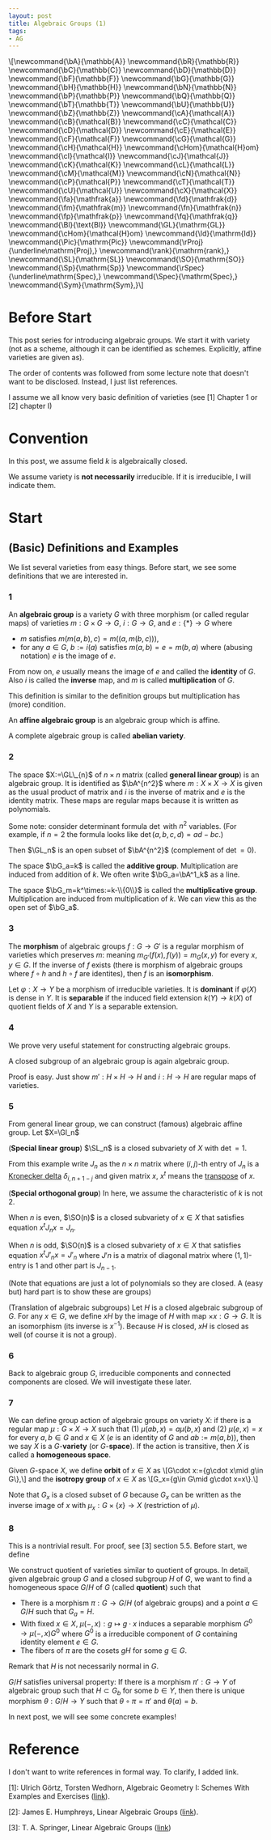 ```yaml
---
layout: post
title: Algebraic Groups (1)
tags: 
- AG
---
```


\\[\newcommand{\bA}{\mathbb{A}}
\newcommand{\bR}{\mathbb{R}}
\newcommand{\bC}{\mathbb{C}}
\newcommand{\bD}{\mathbb{D}}
\newcommand{\bF}{\mathbb{F}}
\newcommand{\bG}{\mathbb{G}}
\newcommand{\bH}{\mathbb{H}}
\newcommand{\bN}{\mathbb{N}}
\newcommand{\bP}{\mathbb{P}}
\newcommand{\bQ}{\mathbb{Q}}
\newcommand{\bT}{\mathbb{T}}
\newcommand{\bU}{\mathbb{U}}
\newcommand{\bZ}{\mathbb{Z}}
\newcommand{\cA}{\mathcal{A}}
\newcommand{\cB}{\mathcal{B}}
\newcommand{\cC}{\mathcal{C}}
\newcommand{\cD}{\mathcal{D}}
\newcommand{\cE}{\mathcal{E}}
\newcommand{\cF}{\mathcal{F}}
\newcommand{\cG}{\mathcal{G}}
\newcommand{\cH}{\mathcal{H}}
\newcommand{\cHom}{\mathcal{H}om}
\newcommand{\cI}{\mathcal{I}}
\newcommand{\cJ}{\mathcal{J}}
\newcommand{\cK}{\mathcal{K}}
\newcommand{\cL}{\mathcal{L}}
\newcommand{\cM}{\mathcal{M}}
\newcommand{\cN}{\mathcal{N}}
\newcommand{\cP}{\mathcal{P}}
\newcommand{\cT}{\mathcal{T}}
\newcommand{\cU}{\mathcal{U}}
\newcommand{\cX}{\mathcal{X}}
\newcommand{\fa}{\mathfrak{a}}
\newcommand{\fd}{\mathfrak{d}}
\newcommand{\fm}{\mathfrak{m}}
\newcommand{\fn}{\mathfrak{n}}
\newcommand{\fp}{\mathfrak{p}}
\newcommand{\fq}{\mathfrak{q}}
\newcommand{\Bl}{\text{Bl}}
\newcommand{\GL}{\mathrm{GL}}
\newcommand{\cHom}{\mathcal{H}om}
\newcommand{\Id}{\mathrm{Id}}
\newcommand{\Pic}{\mathrm{Pic}}
\newcommand{\rProj}{\underline\mathrm{Proj}\,}
\newcommand{\rank}{\mathrm{rank}\,}
\newcommand{\SL}{\mathrm{SL}}
\newcommand{\SO}{\mathrm{SO}}
\newcommand{\Sp}{\mathrm{Sp}}
\newcommand{\rSpec}{\underline\mathrm{Spec}\,}
\newcommand{\Spec}{\mathrm{Spec}\,}
\newcommand{\Sym}{\mathrm{Sym}\,}\\]

# Before Start

This post series for introducing algebraic groups. We start it with variety (not as a scheme, although it can be identified as schemes. Explicitly, affine varieties are given as).

The order of contents was followed from some lecture note that doesn't want to be disclosed. Instead, I just list references.

I assume we all know very basic definition of varieties (see \[1\] Chapter 1 or \[2\] chapter I)

# Convention

In this post, we assume field $k$ is algebraically closed.

We assume variety is **not necessarily** irreducible. If it is irreducible, I will indicate them.

# Start

## (Basic) Definitions and Examples

We list several varieties from easy things. Before start, we see some definitions that we are interested in.

### 1

An **algebraic group** is a variety $G$ with three morphism (or called regular maps) of varieties $m:G\times G\rightarrow G$, $i:G\rightarrow G$, and $e:\{\ast\} \rightarrow G$ where 

- $m$ satisfies $m(m(a,b),c)=m((a,m(b,c)))$, 
- for any $a\in G$, $b:=i(a)$ satisfies $m(a,b)=e=m(b,a)$ where (abusing notation) $e$ is the image of $e$. 

From now on, $e$ usually means the image of $e$ and called the **identity** of $G$. Also $i$ is called the **inverse** map, and $m$ is called **multiplication** of $G$.

This definition is similar to the definition groups but multiplication has (more) condition.

An **affine algebraic group** is an algebraic group which is affine. 

A complete algebraic group is called **abelian variety**.

### 2

The space $X:=\GL\_{n}$ of $n\times n$ matrix (called **general linear group**) is an algebraic group. It is identified as $\bA^{n^2}$ where $m:X\times X\rightarrow X$ is given as the usual product of matrix and $i$ is the inverse of matrix and $e$ is the identity matrix. These maps are regular maps because it is written as polynomials. 

Some note: consider determinant formula $\det$ with $n^2$ variables. (For example, if $n=2$ the formula looks like $\det(a,b,c,d)=ad-bc$.)

Then $\GL_n$ is an open subset of $\bA^{n^2}$ (complement of $\det=0$). 

The space $\bG_a=k$ is called the **additive group**. Multiplication are induced from addition of $k$. We  often write $\bG_a=\bA^1_k$ as a line.

The space $\bG_m=k^\times:=k-\\{0\\}$ is called the **multiplicative group**. Multiplication are induced from multiplication of $k$. We can view this as the open set of $\bG_a$.

### 3

The **morphism** of algebraic groups $f:G\rightarrow G'$ is a regular morphism of varieties which preserves $m$: meaning $m_{G'}(f(x),f(y))=m_G(x,y)$ for every $x,y\in G$. If the inverse of $f$ exists (there is morphism of algebraic groups where $f\circ h$ and $h\circ f$ are identites), then $f$ is an **isomorphism**.

Let $\varphi:X\rightarrow Y$ be a morphism of irreducible varieties. It is **dominant** if $\varphi(X)$ is dense in $Y$. It is **separable** if the induced field extension $k(Y)\rightarrow k(X)$ of quotient fields of $X$ and $Y$ is a separable extension.

### 4

We prove very useful statement for constructing algebraic groups.

A closed subgroup of an algebraic group is again algebraic group.

Proof is easy. Just show $m':H\times H\rightarrow H$ and $i:H\rightarrow H$ are regular maps of varieties.


### 5

From general linear group, we can construct (famous) algebraic affine group. Let $X=\Gl_n$

(**Special linear group**) $\SL_n$ is a closed subvariety of $X$ with $\det=1$.

From this example write $J_n$ as the $n\times n$ matrix where $(i,j)$-th entry of $J_n$ is a [Kronecker delta](https://en.wikipedia.org/wiki/Kronecker_delta) $\delta_{i,n+1-j}$ and given matrix $x$, $x^t$ means the [transpose](https://en.wikipedia.org/wiki/Transpose) of $x$.

(**Special orthogonal group**)  In here, we assume the characteristic of $k$ is not $2$. 

When $n$ is even, $\SO(n)$ is a closed subvariety of $x\in X$ that satisfies equation $x^tJ_{n}x=J_n$. 

When $n$ is odd, $\SO(n)$ is a closed subvariety of $x\in X$ that satisfies equation $x^tJ'_{n}x=J'_n$ where $J'n$ is a matrix of diagonal matrix where $(1,1)$-entry is $1$ and other part is $J_{n-1}$. 

(Note that equations are just a lot of polynomials so they are closed. A (easy but) hard part is to show these are groups)

(Translation of algebraic subgroups) Let $H$ is a closed algebraic subgroup of $G$. For any $x\in G$, we define $xH$ by the image of $H$ with map $\times x:G\rightarrow G$. It is an isomorphism (its inverse is $x^{-1}$). Because $H$ is closed, $xH$ is closed as well (of course it is not a group).

### 6

Back to algebraic group $G$, irreducible components and connected components are closed. We will investigate these later.

### 7

We can define group action of algebraic groups on variety $X$: if there is a regular map $\mu:G\times X\rightarrow X$ such that (1) $\mu(ab,x)=a\mu(b,x)$ and (2) $\mu(e,x)=x$ for every $a,b\in G$ and $x\in X$ ($e$ is an identity of $G$ and $ab:=m(a,b)$), then we say $X$ is a $G$-**variety** (or $G$-**space**). If the action is transitive, then $X$ is called a **homogeneous space**.

Given $G$-space $X$, we define **orbit** of $x\in X$ as
\\[G\cdot x:=\{g\cdot x\mid g\in G\\},\\]
and the **isotropy group** of $x\in X$ as
\\[G_x=\{g\in G\mid g\cdot x=x\\}.\\]

Note that $G_x$ is a closed subset of $G$ because $G_x$ can be written as the inverse image of $x$ with $\mu_x:G\times \{x\}\rightarrow X$ (restriction of $\mu$).

### 8

This is a nontrivial result. For proof, see \[3\] section 5.5. Before start, we define

We construct quotient of varieties similar to quotient of groups. In detail, given algebraic group $G$ and a closed subgroup $H$ of $G$, we want to find a homogeneous space $G/H$ of $G$ (called **quotient**) such that

- There is a morphism $\pi:G\rightarrow G/H$ (of algebraic groups) and a point $a\in G/H$ such that $G_a=H$.
- With fixed $x\in X$, $\mu(-,x):g\mapsto g\cdot x$ induces a separable morphism $G^0\rightarrow \mu(-,x)G^0$ where $G^0$ is a irreducible component of $G$ containing identity element $e\in G$.
- The fibers of $\pi$ are the cosets $gH$ for some $g\in G$.

Remark that $H$ is not necessarily normal in $G$. 

$G/H$ satisfies universal property: If there is a morphism $\pi':G\rightarrow Y$ of algebraic group such that $H\subset G_b$ for some $b\in Y$, then there is unique morphism $\theta:G/H\rightarrow Y$ such that $\theta\circ\pi=\pi'$ and $\theta(a)=b$.

In next post, we will see some concrete examples!

# Reference

I don't want to write references in formal way. To clarify, I added link.

\[1\]: Ulrich Görtz, Torsten Wedhorn, Algebraic Geometry I: Schemes With Examples and Exercises ([link](https://link.springer.com/book/10.1007/978-3-658-30733-2)).

\[2\]: James E. Humphreys, Linear Algebraic Groups ([link](https://link.springer.com/book/10.1007/978-1-4684-9443-3)).

\[3\]: T. A. Springer, Linear Algebraic Groups ([link](https://link.springer.com/book/10.1007/978-0-8176-4840-4))